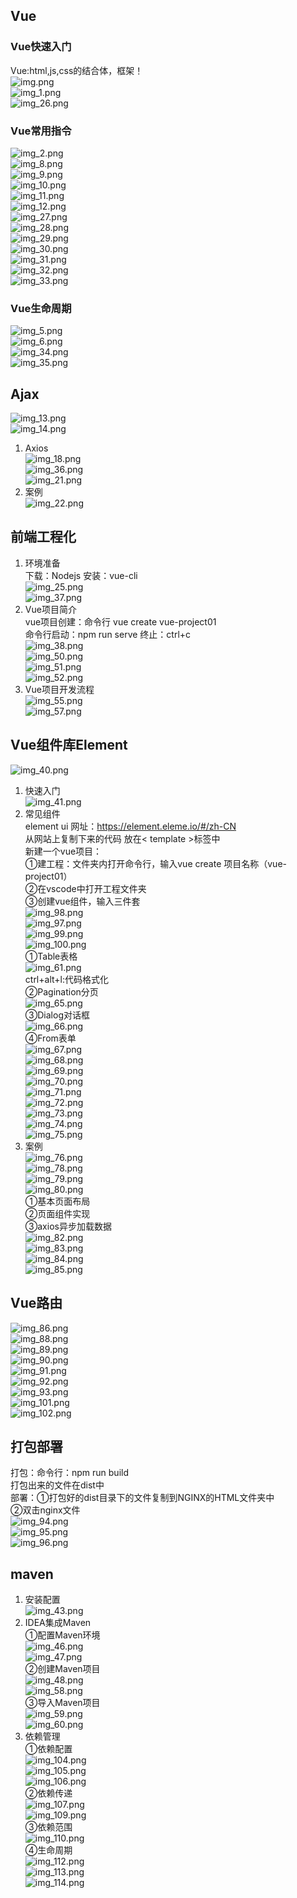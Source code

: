 ##  Vue  
###  Vue快速入门  
Vue:html,js,css的结合体，框架！  
![img.png](image6/img.png)  
![img_1.png](image6/img_1.png)  
![img_26.png](image6/img_26.png)  
###  Vue常用指令   
![img_2.png](image6/img_2.png)  
![img_8.png](image6/img_8.png)  
![img_9.png](image6/img_9.png)  
![img_10.png](image6/img_10.png)  
![img_11.png](image6/img_11.png)  
![img_12.png](image6/img_12.png)  
![img_27.png](image6/img_27.png)  
![img_28.png](image6/img_28.png)  
![img_29.png](image6/img_29.png)  
![img_30.png](image6/img_30.png)  
![img_31.png](image6/img_31.png)  
![img_32.png](image6/img_32.png)  
![img_33.png](image6/img_33.png)  
###  Vue生命周期   
![img_5.png](image6/img_5.png)    
![img_6.png](image6/img_6.png)  
![img_34.png](image6/img_34.png)  
![img_35.png](image6/img_35.png)  
##  Ajax   
![img_13.png](image6/img_13.png)  
![img_14.png](image6/img_14.png)  
1.  Axios  
![img_18.png](image6/img_18.png)    
![img_36.png](image6/img_36.png)  
![img_21.png](image6/img_21.png)    
2.  案例  
![img_22.png](image6/img_22.png)  


##  前端工程化  
1.  环境准备  
下载：Nodejs     安装：vue-cli  
![img_25.png](image6/img_25.png)  
![img_37.png](image6/img_37.png)  
2.  Vue项目简介  
vue项目创建：命令行 vue create vue-project01  
命令行启动：npm run serve   终止：ctrl+c  
![img_38.png](image6/img_38.png)  
![img_50.png](image6/img_50.png)  
![img_51.png](image6/img_51.png)  
![img_52.png](image6/img_52.png)  
3.  Vue项目开发流程  
![img_55.png](image6/img_55.png)  
![img_57.png](image6/img_57.png)   


##  Vue组件库Element  
![img_40.png](image6/img_40.png)  
1.  快速入门  
![img_41.png](image6/img_41.png)  
2.  常见组件  
element ui 网址：https://element.eleme.io/#/zh-CN  
从网站上复制下来的代码 放在< template >标签中  
新建一个vue项目：  
①建工程：文件夹内打开命令行，输入vue create 项目名称（vue-project01）  
②在vscode中打开工程文件夹  
③创建vue组件，输入三件套  
![img_98.png](image6/img_98.png)  
![img_97.png](image6/img_97.png)    
![img_99.png](image6/img_99.png)  
![img_100.png](image6/img_100.png)  
①Table表格  
![img_61.png](image6/img_61.png)  
ctrl+alt+l:代码格式化  
②Pagination分页  
![img_65.png](image6/img_65.png)  
③Dialog对话框  
![img_66.png](image6/img_66.png)  
④From表单  
![img_67.png](image6/img_67.png)  
![img_68.png](image6/img_68.png)  
![img_69.png](image6/img_69.png)  
![img_70.png](image6/img_70.png)  
![img_71.png](image6/img_71.png)  
![img_72.png](image6/img_72.png)  
![img_73.png](image6/img_73.png)  
![img_74.png](image6/img_74.png)  
![img_75.png](image6/img_75.png)  
3.  案例    
![img_76.png](image6/img_76.png)    
![img_78.png](image6/img_78.png)   
![img_79.png](image6/img_79.png)   
![img_80.png](image6/img_80.png)  
①基本页面布局  
②页面组件实现  
③axios异步加载数据  
![img_82.png](image6/img_82.png)  
![img_83.png](image6/img_83.png)  
![img_84.png](image6/img_84.png)  
![img_85.png](image6/img_85.png)  
##  Vue路由  
![img_86.png](image6/img_86.png)  
![img_88.png](image6/img_88.png)  
![img_89.png](image6/img_89.png)  
![img_90.png](image6/img_90.png)  
![img_91.png](image6/img_91.png)  
![img_92.png](image6/img_92.png)  
![img_93.png](image6/img_93.png)  
![img_101.png](image6/img_101.png)  
![img_102.png](image6/img_102.png)  
##  打包部署  
打包：命令行：npm run build  
打包出来的文件在dist中  
部署：①打包好的dist目录下的文件复制到NGINX的HTML文件夹中  
②双击nginx文件  
![img_94.png](image6/img_94.png)  
![img_95.png](image6/img_95.png)  
![img_96.png](image6/img_96.png)  

##  maven  
1.  安装配置    
![img_43.png](image6/img_43.png)  
2.  IDEA集成Maven  
①配置Maven环境  
![img_46.png](image6/img_46.png)  
![img_47.png](image6/img_47.png)  
②创建Maven项目  
![img_48.png](image6/img_48.png)  
![img_58.png](image6/img_58.png)  
③导入Maven项目  
![img_59.png](image6/img_59.png)  
![img_60.png](image6/img_60.png)  
3. 依赖管理    
①依赖配置    
![img_104.png](image6/img_104.png)  
![img_105.png](image6/img_105.png)  
![img_106.png](image6/img_106.png)  
②依赖传递    
![img_107.png](image6/img_107.png)  
![img_109.png](image6/img_109.png)  
③依赖范围     
![img_110.png](image6/img_110.png)  
④生命周期    
![img_112.png](image6/img_112.png)  
![img_113.png](image6/img_113.png)  
![img_114.png](image6/img_114.png)  


